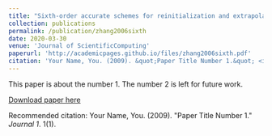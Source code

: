```yaml
---
title: "Sixth-order accurate schemes for reinitialization and extrapolation in the level set framework"
collection: publications
permalink: /publication/zhang2006sixth
date: 2020-03-30
venue: 'Journal of ScientificComputing'
paperurl: 'http://academicpages.github.io/files/zhang2006sixth.pdf'
citation: 'Your Name, You. (2009). &quot;Paper Title Number 1.&quot; <i>Journal 1</i>. 1(1).'
---
```

This paper is about the number 1. The number 2 is left for future work.

[Download paper here](http://academicpages.github.io/files/paper1.pdf)

Recommended citation: Your Name, You. (2009). "Paper Title Number 1." <i>Journal 1</i>. 1(1).
